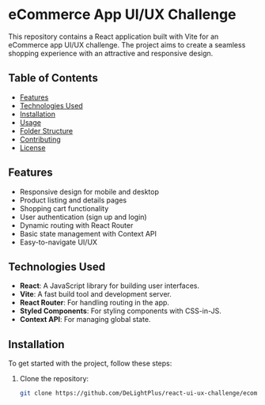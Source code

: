 # eCommerce App UI/UX Challenge

This repository contains a React application built with Vite for an eCommerce app UI/UX challenge. The project aims to create a seamless shopping experience with an attractive and responsive design.

## Table of Contents

- [Features](#features)
- [Technologies Used](#technologies-used)
- [Installation](#installation)
- [Usage](#usage)
- [Folder Structure](#folder-structure)
- [Contributing](#contributing)
- [License](#license)

## Features

- Responsive design for mobile and desktop
- Product listing and details pages
- Shopping cart functionality
- User authentication (sign up and login)
- Dynamic routing with React Router
- Basic state management with Context API
- Easy-to-navigate UI/UX

## Technologies Used

- **React**: A JavaScript library for building user interfaces.
- **Vite**: A fast build tool and development server.
- **React Router**: For handling routing in the app.
- **Styled Components**: For styling components with CSS-in-JS.
- **Context API**: For managing global state.

## Installation

To get started with the project, follow these steps:

1. Clone the repository:

   ```bash
   git clone https://github.com/DeLightPlus/react-ui-ux-challenge/ecommerce-app.git
